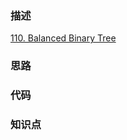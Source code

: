 ### 描述

[110. Balanced Binary Tree](https://leetcode.com/problems/balanced-binary-tree/)

### 思路

### 代码

### 知识点
